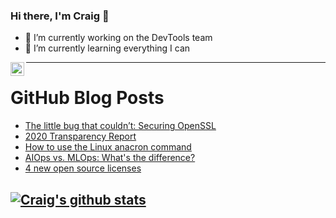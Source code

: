 ### Hi there, I'm Craig 👋

<!--
**CraigTeelFugro/CraigTeelFugro** is a ✨ _special_ ✨ repository because its `README.md` (this file) appears on your GitHub profile.

Here are some ideas to get you started:
-->

- 🔭 I’m currently working on the DevTools team
- 🌱 I’m currently learning everything I can

[<img align="left" alt="Craig Teel | LinkedIn" width="22px" src="https://cdn.jsdelivr.net/npm/simple-icons@v3/icons/linkedin.svg" />][linkedin]

---

# GitHub Blog Posts

<!-- BLOG-POST-LIST:START -->
- [The little bug that couldn’t: Securing OpenSSL](https://github.blog/2021-02-25-the-little-bug-that-couldnt-securing-openssl/)
- [2020 Transparency Report](https://github.blog/2021-02-25-2020-transparency-report/)
- [How to use the Linux anacron command](https://opensource.com/article/21/2/linux-automation)
- [AIOps vs. MLOps: What&#039;s the difference?](https://opensource.com/article/21/2/aiops-vs-mlops)
- [4 new open source licenses](https://opensource.com/article/21/2/osi-licenses-cal-cern-ohl)
<!-- BLOG-POST-LIST:END -->

## [![Craig's github stats](https://github-readme-stats.vercel.app/api?username=craigteelfugro)](https://github.com/anuraghazra/github-readme-stats)


[linkedin]: https://linkedin.com/in/craig-teel-b8786771
